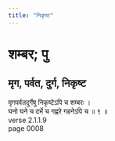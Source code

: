 ```yaml
---
title: "निकृष्ट"
---
```


# शम्बर; पु
## मृग, पर्वत, दुर्ग, निकृष्ट
मृगपर्वतदुर्गेषु निकृष्टेऽपि च शम्बरः ।<br />घनो घने च दर्भे च गह्वरे गहनेऽपि च ॥ ९ ॥<br />verse 2.1.1.9<br />page 0008

